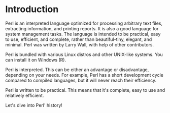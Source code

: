 
# Introduction

Perl is an interpreted language optimized for processing arbitrary text files, extracting information, and printing reports.
It is also a good language for system management tasks. The language is intended to be practical, easy to use, efficient, and
complete, rather than beautiful-tiny, elegant, and minimal. Perl was written by Larry Wall, with help of other contributors.

Perl is bundled with various Linux distros and other UNIX-like systems. You can install it on Windows (R).

Perl is interpreted. This can be either an advantage or disadvantage, depending on your needs. For example, Perl has a short
development cycle compared to compiled languages, but it will never reach their efficiency.

Perl is written to be practical. This means that it's complete, easy to use and relatively efficient.

Let's dive into Perl' history!
